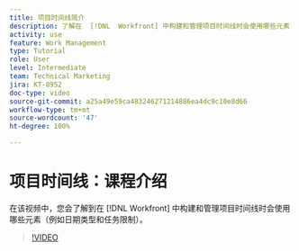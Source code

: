 ```yaml
---
title: 项目时间线简介
description: 了解在  [!DNL  Workfront] 中构建和管理项目时间线时会使用哪些元素（例如日期类型和任务限制）。
activity: use
feature: Work Management
type: Tutorial
role: User
level: Intermediate
team: Technical Marketing
jira: KT-8952
doc-type: video
source-git-commit: a25a49e59ca483246271214886ea4dc9c10e8d66
workflow-type: tm+mt
source-wordcount: '47'
ht-degree: 100%

---
```


# 项目时间线：课程介绍

在该视频中，您会了解到在 [!DNL  Workfront] 中构建和管理项目时间线时会使用哪些元素（例如日期类型和任务限制）。

>[!VIDEO](https://video.tv.adobe.com/v/335212/?quality=12&learn=on)
